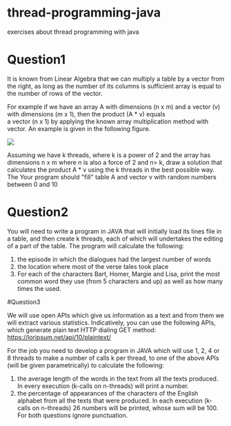 # thread-programming-java
exercises about thread programming with java

# Question1
It is known from Linear Algebra that we can
multiply a table by a vector from the right, as long as the number of its columns is sufficient
array is equal to the number of rows of the vector.

For example if we have
an array A with dimensions (n x m) and a vector (v) with dimensions (m x 1), then the product (A * v) equals   
a vector (n x 1) by applying the known array multiplication method with vector. An example is given 
in the following figure.

<img src="https://latex.codecogs.com/gif.latex?%5Cbg_white%20%5Cbegin%7Bbmatrix%7D%20%261%20%260%20%262%20%260%20%26%5C%5C%20%260%20%263%20%260%20%264%20%26%5C%5C%20%260%20%260%20%265%20%260%20%26%5C%5C%20%266%20%260%20%260%20%267%20%26%20%5Cend%7Bbmatrix%7D%20*%20%5Cbegin%7Bbmatrix%7D%202%5C%5C%205%5C%5C%201%5C%5C%208%20%5Cend%7Bbmatrix%7D%3D%20%5Cbegin%7Bbmatrix%7D%204%5C%5C%2047%5C%5C%205%5C%5C%2068%20%5Cend%7Bbmatrix%7D" />

Assuming we have k threads, where k is a power of 2 and the array has
dimensions n x m where n is also a force of 2 and n> k, draw a solution that
calculates the product A * v using the k threads in the best possible way. The
Your program should "fill" table A and vector v with random numbers
between 0 and 10

# Question2

You will need to write a program in JAVA that will initially load its lines
file in a table, and then create k threads, each of which will
undertakes the editing of a part of the table. The program will calculate the
following:
1) the episode in which the dialogues had the largest number of words
2) the location where most of the verse tales took place
3) For each of the characters Bart, Homer, Margie and Lisa, print the most
common word they use (from 5 characters and up) as well as how many times the
used.

#Question3

We will use open APIs which give us information
as a text and from them we will extract various statistics. Indicatively, you can
use the following APIs, which generate plain text HTTP dialing
GET method:
https://loripsum.net/api/10/plaintext/

For the job you need to develop a program in JAVA which will use 1,
2, 4 or 8 threads to make a number of calls k per thread, to one of the
above APIs (will be given parametrically) to calculate the following:
1) the average length of the words in the text from all the texts produced. In every
execution (k-calls on n-threads) will print a number.
2) the percentage of appearances of the characters of the English alphabet from all the texts that
were produced. In each execution (k-calls on n-threads) 26 numbers will be printed,
whose sum will be 100.
For both questions ignore punctuation.
